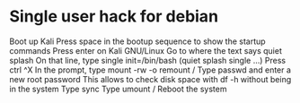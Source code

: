 # Single user hack for debian
Boot up Kali
Press space in the bootup sequence to show the startup commands
Press enter on Kali GNU/Linux
Go to where the text says quiet splash
On that line, type single init=/bin/bash (quiet splash single ...)
Press ctrl ^X
In the prompt, type mount -rw -o remount /
Type passwd and enter a new root password
This allows to check disk space with df -h without being in the system
Type sync
Type umount /
Reboot the system
